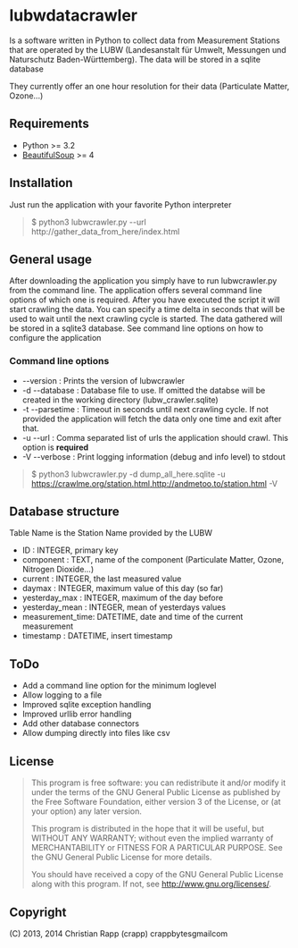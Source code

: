 lubwdatacrawler
===============

Is a software written in Python to collect data from Measurement Stations that are operated by the LUBW (Landesanstalt für Umwelt, Messungen und Naturschutz Baden-Württemberg). The data will be stored in a sqlite database

They currently offer an one hour resolution for their data (Particulate Matter, Ozone...)


Requirements
------------

* Python >= 3.2
* [BeautifulSoup](http://www.crummy.com/software/BeautifulSoup/) >= 4

Installation
------------

Just run the application with your favorite Python interpreter

> $ python3 lubwcrawler.py --url http://gather_data_from_here/index.html

General usage
-------------

After downloading the application you simply have to run lubwcrawler.py from the command line. The application offers several command line options of which one is required. After you have executed the script it will start crawling the data. You can specify a time delta in seconds that will be used to wait until the next crawling cycle is started. The data gathered will be stored in a sqlite3 database. See command line options on how to configure the application

### Command line options ###

* --version      : Prints the version of lubwcrawler
* -d --database  : Database file to use. If omitted the databse will be created in the working directory (lubw_crawler.sqlite)
* -t --parsetime : Timeout in seconds until next crawling cycle. If not provided the application will fetch the data only one time and exit after that.
* -u --url       : Comma separated list of urls the application should crawl. This option is **required**
* -V --verbose   : Print logging information (debug and info level) to stdout

> $ python3 lubwcrawler.py -d dump_all_here.sqlite -u https://crawlme.org/station.html,http://andmetoo.to/station.html -V

Database structure
------------------

Table Name is the Station Name provided by the LUBW

* ID              : INTEGER, primary key
* component       : TEXT, name of the component (Particulate Matter, Ozone, Nitrogen Dioxide...)
* current         : INTEGER, the last measured value
* daymax          : INTEGER, maximum value of this day (so far)
* yesterday_max   : INTEGER, maximum of the day before
* yesterday_mean  : INTEGER, mean of yesterdays values
* measurement_time: DATETIME, date and time of the current measurement
* timestamp       : DATETIME, insert timestamp

ToDo
----

* Add a command line option for the minimum loglevel 
* Allow logging to a file
* Improved sqlite exception handling
* Improved urllib error handling
* Add other database connectors
* Allow dumping directly into files like csv

License
-------

> This program is free software: you can redistribute it and/or modify
> it under the terms of the GNU General Public License as published by
> the Free Software Foundation, either version 3 of the License, or
> (at your option) any later version.
> 
> This program is distributed in the hope that it will be useful,
> but WITHOUT ANY WARRANTY; without even the implied warranty of
> MERCHANTABILITY or FITNESS FOR A PARTICULAR PURPOSE.  See the
> GNU General Public License for more details.
> 
> You should have received a copy of the GNU General Public License
> along with this program.  If not, see <http://www.gnu.org/licenses/>.

Copyright
---------

(C) 2013, 2014 Christian Rapp (crapp) crappbytes<at>gmail<dot>com
